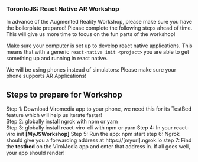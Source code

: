 ### TorontoJS: React Native AR Workshop

 In advance of the Augmented Reality Workshop, please make sure you have the boilerplate prepared! Please complete the following steps ahead of time. This will give us more time to focus on the fun parts of the workshop!

 Make sure your computer is set up to develop react native applications. This means that with a generic `react-native init <project>` you are able to get something up and running in react native. 

 We will be using phones instead of simulators: Please make sure your phone supports AR Applications!

## Steps to prepare for Workshop 

Step 1: Download Viromedia app to your phone, we need this for its TestBed feature which will help us iterate faster!  
Step 2: globally install ngrok with npm or yarn  
Step 3: globally install react-viro-cli with npm or yarn
Step 4: In your  react-viro init **[MyJSWorkshop]**
Step 5: Run the app:  npm start
step 6: Ngrok should give you a forwarding address at https://[myurl].ngrok.io
step 7: Find the **testbed** on the ViroMedia app and enter that address in. If all goes well, your app should render! 






